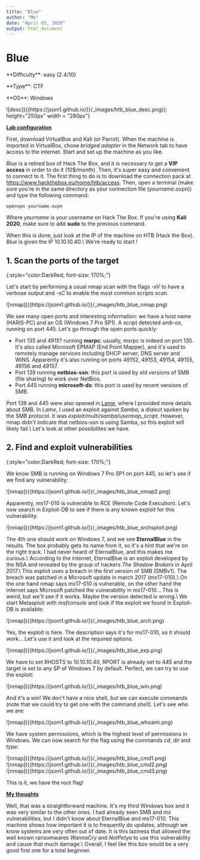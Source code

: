 ```yaml
---
title: "Blue"
author: "Me"
date: "April 03, 2020"
output: html_document
---
```


# Blue

 <div id="boxinfo">
 <div id="textbox">
 <p class="alignleft">**Difficulty**: easy (2.4/10)</p>
 <p class="aligncenter">**Type**: CTF</p>
 <p class="alignright">**OS**: Windows</p>
 </div>
 <div style="clear: both;"></div>
 </div> 

<div class="img_container">
![desc]({{https://jsom1.github.io/}}/_images/htb_blue_desc.png){: height="250px" width = "280px"}
</div>

<ins>**Lab configuration**</ins>

First, download VirtualBox and Kali (or Parrot). When the machine is imported in VirtualBox, chose *bridged adapter* in the Network tab to have access to the internet. Start and set up the machine as you like.

*Blue* is a retired box of Hack The Box, and it is necessary to get a **VIP access** in order to do it (10$/month). Then, it's super easy and convenient to connect to it. The first thing to do is to download the connection pack at <https://www.hackthebox.eu/home/htb/access>. Then, open a terminal (make sure you're in the same directory as your connection file (*yourname*.ovpn)) and type the following command:

~~~~
openvpn yourname.ovpn
~~~~~

Where *yourname* is your username on Hack The Box. 
If you're using **Kali 2020**, make sure to add **sudo** to the previous command.

When this is done, just look at the IP of the machine on HTB (Hack the Box). *Blue* is given the IP 10.10.10.40.\\
We're ready to start !

## 1. Scan the ports of the target
{:style="color:DarkRed; font-size: 170%;"}

Let's start by performing a usual nmap scan with the flags *-sV* to have a verbose output and *-sC* to enable the most common scripts scan.

<div class="img_container">
![nmap]({{https://jsom1.github.io/}}/_images/htb_blue_nmap.png)
</div>

We see many open ports and interesting information: we have a host name (HARIS-PC) and an OS (Windows 7 Pro SP1). A script detected *smb-os*, running on port 445. Let's go through the open ports quickly:

- Port 135 and 4915? running **msrpc**: usually, msrpc is indeed on port 135. It's also called Microsoft EPMAP (End Point Mapper), and it's used to remotely manage services including DHCP server, DNS server and WINS. Apparently it's also running on ports 49152, 49153, 49154, 49155, 49156 and 49157.
- Port 139 running **netbios-ssn**: this port is used by old versions of SMB (file sharing) to work over NetBios.
- Port 445 running **microsoft-ds**: this port is used by recent versions of SMB.

Port 139 and 445 were also opened in [Lame](../_walkthroughs/Lame.md), where I provided more details about SMB. In *Lame*, I used an exploit against *Samba*, a *dialect* spoken by the SMB protocol. It was *exploit/multi/samba/usermap_script*. However, nmap didn't indicate that netbios-ssn is using Samba, so this exploit will likely fail.\\
Let's look at other possibilites we have.

## 2. Find and exploit vulnerabilities
{:style="color:DarkRed; font-size: 170%;"}

We know SMB is running on Windows 7 Pro SP1 on port 445, so let's see if we find any vulnerability:

<div class="img_container">
![nmap]({{https://jsom1.github.io/}}/_images/htb_blue_nmap2.png)
</div>

Apparently, ms17-010 is vulnerable to RCE (Remote Code Execution). Let's now search in Exploit-DB to see if there is any known exploit for this vulnerability.

<div class="img_container">
![nmap]({{https://jsom1.github.io/}}/_images/htb_blue_srchsploit.png)
</div>

The 4th one should work on Windows 7, and we see **EternalBlue** in the results. The box probably gets its name from it, so it's a hint that we're on the right track. I had never heard of EternalBlue, and this makes me curious.\\
According to the internet, EternalBlue is an exploit developed by the NSA and revealed by the group of hackers *The Shadow Brokers* in April 2017.\\
This exploit uses a breach in the first version of SMB (SMBv1). The breach was patched in a Microsoft update in march 2017 (ms17-010).\\
On the one hand nmap says ms17-010 is vulnerable, on the other hand the internet says Microsoft patched the vulnerability in ms17-010... This is weird, but we'll see if it works. Maybe the version detected is wrong.\\
We start Metasploit with *msfconsole* and look if the exploit we found in Exploit-DB is available:

<div class="img_container">
![nmap]({{https://jsom1.github.io/}}/_images/htb_blue_srch.png)
</div>

Yes, the exploit is here. The description says it's for ms17-010, so it should work... Let's use it and look at the required options.

<div class="img_container">
![nmap]({{https://jsom1.github.io/}}/_images/htb_blue_exp.png)
</div>

We have to set RHOSTS to 10.10.10.40, RPORT is already set to 445 and the target is set to any SP of Windows 7 by default. Perfect, we can try to use the exploit:

<div class="img_container">
![nmap]({{https://jsom1.github.io/}}/_images/htb_blue_win.png)
</div>

And it's a win! We don't have a nice shell, but we can execute commands (note that we could try to get one with the command *shell*). Let's see who we are:

<div class="img_container">
![nmap]({{https://jsom1.github.io/}}/_images/htb_blue_whoami.png)
</div>

We have system permissions, which is the highest level of permissions in Windows. We can now search for the flag using the commands *cd*, *dir* and *type*:

<div class="img_container">
![nmap]({{https://jsom1.github.io/}}/_images/htb_blue_cmd1.png)
</div>

<div class="img_container">
![nmap]({{https://jsom1.github.io/}}/_images/htb_blue_cmd2.png)
</div>

<div class="img_container">
![nmap]({{https://jsom1.github.io/}}/_images/htb_blue_cmd3.png)
</div>

This is it, we have the root flag!

<ins>**My thoughts**</ins>

Well, that was a straightforward machine. It's my third Windows box and it was very similar to the other ones. I had already seen SMB and *ms* vulnerabilities, but I didn't know about EternalBlue and ms17-010. This machine shows how important it is to frequently do updates, although we know systems are very often out of date. It is this laziness that allowed the well known ransomwares *WannaCry* and *NotPetya* to use this vulnerability and cause that much damage.\\
Overall, I feel like this box would be a very good first one for a total beginner.
